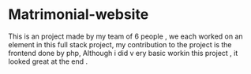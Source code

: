 # Matrimonial-website
This is an project made by my team of 6 people , we each worked on an element in this full stack project, my contribution to the project is the frontend done by php, Although i did v ery basic workin this project , it looked great at the end .
